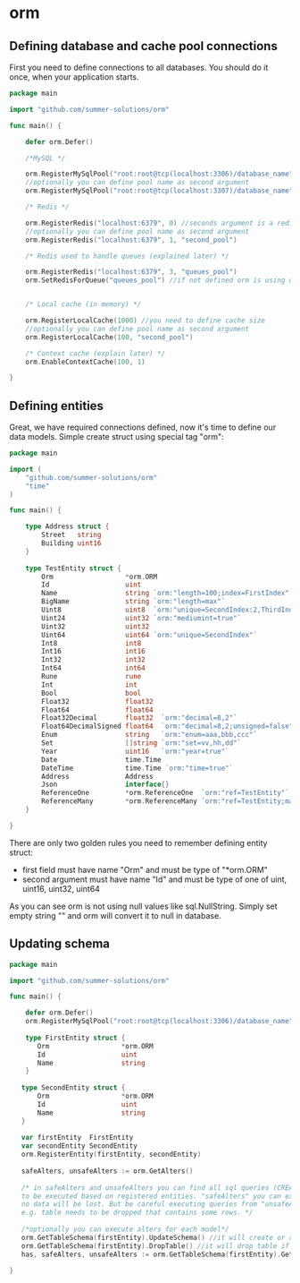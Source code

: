 # orm

## Defining database and cache pool connections

First you need to define connections to all databases. You should do it once, 
when your application starts.

```go
package main

import "github.com/summer-solutions/orm"

func main() {

    defer orm.Defer()

    /*MySQL */

    orm.RegisterMySqlPool("root:root@tcp(localhost:3306)/database_name")
    //optionally you can define pool name as second argument
    orm.RegisterMySqlPool("root:root@tcp(localhost:3307)/database_name", "second_pool")

    /* Redis */

    orm.RegisterRedis("localhost:6379", 0) //seconds argument is a redis database number
    //optionally you can define pool name as second argument
    orm.RegisterRedis("localhost:6379", 1, "second_pool")

    /* Redis used to handle queues (explained later) */

    orm.RegisterRedis("localhost:6379", 3, "queues_pool")
    orm.SetRedisForQueue("queues_pool") //if not defined orm is using default redis pool


    /* Local cache (in memory) */

    orm.RegisterLocalCache(1000) //you need to define cache size
    //optionally you can define pool name as second argument
    orm.RegisterLocalCache(100, "second_pool")

    /* Context cache (explain later) */
    orm.EnableContextCache(100, 1)

}

```

## Defining entities

Great, we have required connections defined, now it's time to define our data models.
Simple create struct using special tag "orm":

```go
package main

import (
	"github.com/summer-solutions/orm"
	"time"
)

func main() {

    type Address struct {
    	Street   string
    	Building uint16
    }
    
    type TestEntity struct {
    	Orm                  *orm.ORM
    	Id                   uint
    	Name                 string `orm:"length=100;index=FirstIndex"`
    	BigName              string `orm:"length=max"`
    	Uint8                uint8  `orm:"unique=SecondIndex:2,ThirdIndex"`
    	Uint24               uint32 `orm:"mediumint=true"`
    	Uint32               uint32
    	Uint64               uint64 `orm:"unique=SecondIndex"`
    	Int8                 int8
    	Int16                int16
    	Int32                int32
    	Int64                int64
    	Rune                 rune
    	Int                  int
    	Bool                 bool
    	Float32              float32
    	Float64              float64
    	Float32Decimal       float32  `orm:"decimal=8,2"`
    	Float64DecimalSigned float64  `orm:"decimal=8,2;unsigned=false"`
    	Enum                 string   `orm:"enum=aaa,bbb,ccc"`
    	Set                  []string `orm:"set=vv,hh,dd"`
    	Year                 uint16   `orm:"year=true"`
    	Date                 time.Time
    	DateTime             time.Time `orm:"time=true"`
    	Address              Address
    	Json                 interface{}
    	ReferenceOne         *orm.ReferenceOne  `orm:"ref=TestEntity"`
    	ReferenceMany        *orm.ReferenceMany `orm:"ref=TestEntity;max=100"`
    }

}
```

There are only two golden rules you need to remember defining entity struct: 

 * first field must have name "Orm" and must be type of "*orm.ORM"
 * second argument must have name "Id" and must be type of one of uint, uint16, uint32, uint64
 
 
 As you can see orm is not using null values like sql.NullString. Simply set empty string "" and orm will
 convert it to null in database. 
 
 ## Updating schema
 
 ```go
 package main
 
 import "github.com/summer-solutions/orm"
 
 func main() {
 
     defer orm.Defer()
     orm.RegisterMySqlPool("root:root@tcp(localhost:3306)/database_name")
    
     type FirstEntity struct {
        Orm                  *orm.ORM
        Id                   uint
        Name                 string
     }
      
    type SecondEntity struct {
        Orm                  *orm.ORM
        Id                   uint
        Name                 string
    }
    
    var firstEntity  FirstEntity
    var secondEntity SecondEntity
	orm.RegisterEntity(firstEntity, secondEntity)
    
    safeAlters, unsafeAlters := orm.GetAlters()
    
    /* in safeAlters and unsafeAlters you can find all sql queries (CREATE, DROP, ALTER TABLE) that needs
    to be executed based on registered entities. "safeAlters" you can execute without any stress,
    no data will be lost. But be careful executing queries from "unsafeAlters". You can loose some data, 
    e.g. table needs to be dropped that contains some rows. */
    
    /*optionally you can execute alters for each model*/
    orm.GetTableSchema(firstEntity).UpdateSchema() //it will create or alter table if needed
    orm.GetTableSchema(firstEntity).DropTable() //it will drop table if exist
    has, safeAlters, unsafeAlters := orm.GetTableSchema(firstEntity).GetSchemaChanges() //if you need to what needs to be executed

 }
 
 ```